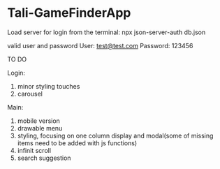 # Tali-GameFinderApp
Load server for login from the terminal:
npx json-server-auth db.json

valid user and password
User: test@test.com
Password: 123456

TO DO

Login:
1) minor styling touches
2) carousel

Main:
1) mobile version
2) drawable menu
3) styling, focusing on one column display and modal(some of missing items need to be added  with js functions)
4) infinit scroll
5) search suggestion

